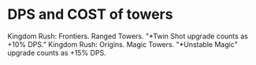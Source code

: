 # DPS and COST of towers

Kingdom Rush: Frontiers.
Ranged Towers.
"*Twin Shot upgrade counts as +10% DPS."
Kingdom Rush: Origins.
Magic Towers.
"*Unstable Magic" upgrade counts as +15% DPS.
